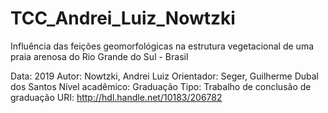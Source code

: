 # TCC_Andrei_Luiz_Nowtzki
Influência das feições geomorfológicas na estrutura vegetacional de uma praia arenosa do Rio Grande do Sul - Brasil

Data: 2019
Autor: Nowtzki, Andrei Luiz 
Orientador: Seger, Guilherme Dubal dos Santos
Nível acadêmico: Graduação
Tipo: Trabalho de conclusão de graduação
URI: http://hdl.handle.net/10183/206782
